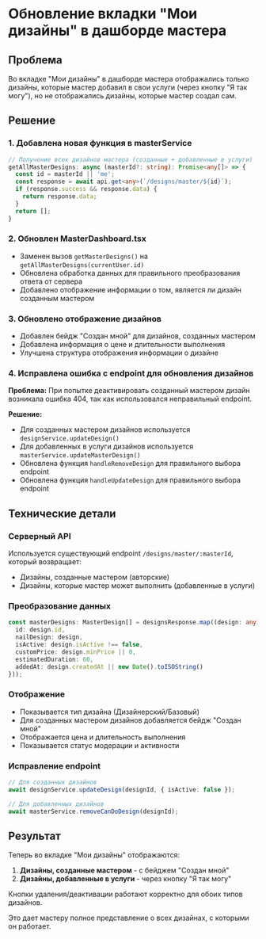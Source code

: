 # Обновление вкладки "Мои дизайны" в дашборде мастера

## Проблема
Во вкладке "Мои дизайны" в дашборде мастера отображались только дизайны, которые мастер добавил в свои услуги (через кнопку "Я так могу"), но не отображались дизайны, которые мастер создал сам.

## Решение

### 1. Добавлена новая функция в masterService
```typescript
// Получение всех дизайнов мастера (созданные + добавленные в услуги)
getAllMasterDesigns: async (masterId?: string): Promise<any[]> => {
  const id = masterId || 'me';
  const response = await api.get<any>(`/designs/master/${id}`);
  if (response.success && response.data) {
    return response.data;
  }
  return [];
}
```

### 2. Обновлен MasterDashboard.tsx
- Заменен вызов `getMasterDesigns()` на `getAllMasterDesigns(currentUser.id)`
- Обновлена обработка данных для правильного преобразования ответа от сервера
- Добавлено отображение информации о том, является ли дизайн созданным мастером

### 3. Обновлено отображение дизайнов
- Добавлен бейдж "Создан мной" для дизайнов, созданных мастером
- Добавлена информация о цене и длительности выполнения
- Улучшена структура отображения информации о дизайне

### 4. Исправлена ошибка с endpoint для обновления дизайнов
**Проблема:** При попытке деактивировать созданный мастером дизайн возникала ошибка 404, так как использовался неправильный endpoint.

**Решение:**
- Для созданных мастером дизайнов используется `designService.updateDesign()`
- Для добавленных в услуги дизайнов используется `masterService.updateMasterDesign()`
- Обновлена функция `handleRemoveDesign` для правильного выбора endpoint
- Обновлена функция `handleUpdateDesign` для правильного выбора endpoint

## Технические детали

### Серверный API
Используется существующий endpoint `/designs/master/:masterId`, который возвращает:
- Дизайны, созданные мастером (авторские)
- Дизайны, которые мастер может выполнить (добавленные в услуги)

### Преобразование данных
```typescript
const masterDesigns: MasterDesign[] = designsResponse.map((design: any) => ({
  id: design.id,
  nailDesign: design,
  isActive: design.isActive !== false,
  customPrice: design.minPrice || 0,
  estimatedDuration: 60,
  addedAt: design.createdAt || new Date().toISOString()
}));
```

### Отображение
- Показывается тип дизайна (Дизайнерский/Базовый)
- Для созданных мастером дизайнов добавляется бейдж "Создан мной"
- Отображается цена и длительность выполнения
- Показывается статус модерации и активности

### Исправление endpoint
```typescript
// Для созданных дизайнов
await designService.updateDesign(designId, { isActive: false });

// Для добавленных дизайнов
await masterService.removeCanDoDesign(designId);
```

## Результат
Теперь во вкладке "Мои дизайны" отображаются:
1. **Дизайны, созданные мастером** - с бейджем "Создан мной"
2. **Дизайны, добавленные в услуги** - через кнопку "Я так могу"

Кнопки удаления/деактивации работают корректно для обоих типов дизайнов.

Это дает мастеру полное представление о всех дизайнах, с которыми он работает. 
